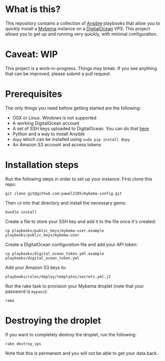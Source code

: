What is this?
=============
This repository contains a collection of [Ansible](http://www.ansible.com) playbooks that allow you to quickly install a [Mybema](http://www.github.com/pawel2105/mybema) instance on a [DigitalOcean](http://www.digitalocean.com) VPS. This project allows you to get up and running very quickly, with minimal configuration.

Caveat: WIP
===========
This project is a work-in-progress. Things may break. If you see anything that can be improved, please submit a pull request.

Prerequisites
=============
The only things you need before getting started are the following:

* OSX or Linux. Windows is not supported
* A working DigitalOcean account
* A set of SSH keys uploaded to DigitalOcean. You can do that [here](https://cloud.digitalocean.com/ssh_keys)
* Python and a way to install Ansible
* `dopy` which can be installed using `sudo pip install dopy`
* An Amazon S3 account and access tokens

Installation steps
==================
Run the following steps in order to set up your instance. First clone this repo:

    git clone git@github.com:pawel2105/mybema-config.git

Then `cd` into that directory and install the necessary gems:

    bundle install

Create a file to store your SSH key and add it to the file once it's created:

    cp playbooks/public_keys/mybema-user.example playbooks/public_keys/mybema-user

Create a DigitalOcean configuration file and add your API token:

    cp playbooks/digital_ocean_token.yml.example playbooks/digital_ocean_token.yml

Add your Amazon S3 keys to:

    playbooks/roles/deploy/templates/secrets.yml.j2

Run the rake task to provision your Mybema droplet (note that your password is `mypass`):

    rake

Destroying the droplet
======================
If you want to completely destroy the droplet, run the following:

    rake destroy_vps

Note that this is permanent and you will not be able to get your data back.